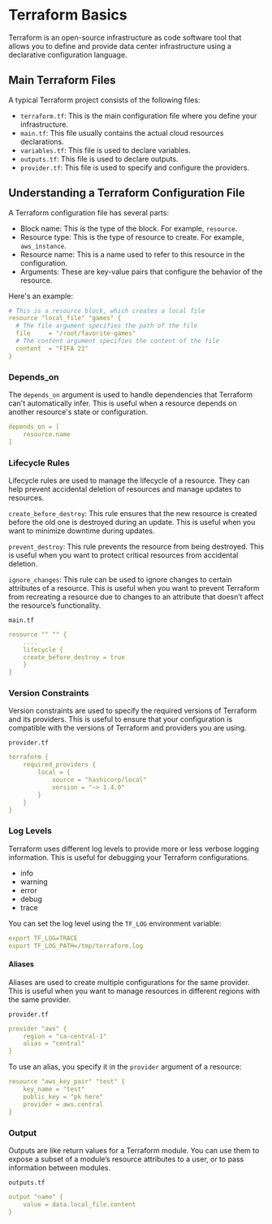 # Terraform Basics

Terraform is an open-source infrastructure as code software tool that allows you to define and provide data center infrastructure using a declarative configuration language.

## Main Terraform Files

A typical Terraform project consists of the following files:

- `terraform.tf`: This is the main configuration file where you define your infrastructure.
- `main.tf`: This file usually contains the actual cloud resources declarations.
- `variables.tf`: This file is used to declare variables.
- `outputs.tf`: This file is used to declare outputs.
- `provider.tf`: This file is used to specify and configure the providers.

## Understanding a Terraform Configuration File

A Terraform configuration file has several parts:

- Block name: This is the type of the block. For example, `resource`.
- Resource type: This is the type of resource to create. For example, `aws_instance`.
- Resource name: This is a name used to refer to this resource in the configuration.
- Arguments: These are key-value pairs that configure the behavior of the resource.

Here's an example:

```yml
# This is a resource block, which creates a local file
resource "local_file" "games" {
  # The file argument specifies the path of the file
  file     = "/root/favorite-games"
  # The content argument specifies the content of the file
  content  = "FIFA 21"
}
```

### Depends_on

The `depends_on` argument is used to handle dependencies that Terraform can't automatically infer. This is useful when a resource depends on another resource's state or configuration.

```yml
depends_on = [
    resource.name
]
```

### Lifecycle Rules

Lifecycle rules are used to manage the lifecycle of a resource. They can help prevent accidental deletion of resources and manage updates to resources.

`create_before_destroy`: This rule ensures that the new resource is created before the old one is destroyed during an update. This is useful when you want to minimize downtime during updates.

`prevent_destroy`: This rule prevents the resource from being destroyed. This is useful when you want to protect critical resources from accidental deletion.

`ignore_changes`: This rule can be used to ignore changes to certain attributes of a resource. This is useful when you want to prevent Terraform from recreating a resource due to changes to an attribute that doesn’t affect the resource’s functionality.

`main.tf`

```yml
resource "" "" {
    ....
    lifecycle {
    create_before_destroy = true
    }
}
```

### Version Constraints

Version constraints are used to specify the required versions of Terraform and its providers. This is useful to ensure that your configuration is compatible with the versions of Terraform and providers you are using.

`provider.tf`

```yml
terraform {
    required_providers {
        local = {
            source = "hashicorp/local"
            version = "~> 1.4.0"
        }
    }
}
```

### Log Levels

Terraform uses different log levels to provide more or less verbose logging information. This is useful for debugging your Terraform configurations.

- info
- warning
- error
- debug
- trace

You can set the log level using the `TF_LOG` environment variable:

```yml
export TF_LOG=TRACE
export TF_LOG_PATH=/tmp/terraform.log
```

#### Aliases

Aliases are used to create multiple configurations for the same provider. This is useful when you want to manage resources in different regions with the same provider.

`provider.tf`

```yml
provider "aws" {
    region = "ca-central-1"
    alias = "central"
}
```

To use an alias, you specify it in the `provider` argument of a resource:

```yml
resource "aws_key_pair" "test" {
    key_name = "test"
    public_key = "pk here"
    provider = aws.central
}
```

### Output

Outputs are like return values for a Terraform module. You can use them to expose a subset of a module’s resource attributes to a user, or to pass information between modules.

`outputs.tf`

```yml
output "name" {
    value = data.local_file.content
}
```
